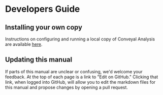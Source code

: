 # Developers Guide

## Installing your own copy

Instructions on configuring and running a local copy of Conveyal Analysis are available [here](https://github.com/conveyal/analysis-backend).


## Updating this manual

If parts of this manual are unclear or confusing, we'd welcome your feedback.  At the top of each page is a link to "Edit on GitHub."  Clicking that link, when logged into GitHub, will allow you to edit the markdown files for this manual and propose changes by opening a pull request.
